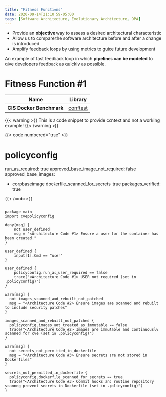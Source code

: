 ```yaml
---
title: "Fitness Functions"
date: 2020-09-14T21:10:59-05:00
tags: [Software Architecture, Evolutionary Architecture, OPA]
---
```


- Provide an **objective** way to assess a desired architectural characteristic
- Allow us to compare the software architecture before and after a change is introduced
- Amplify feedback loops by using metrics to guide future development

An example of fast feedback loop in which **pipelines can be modeled** to give developers feedback as quickly as possible.


# Fitness Function #1

| Name      |  Library |
| ----------- |  ----------- |
| **CIS Docker Benchmark**  | [conftest](https://github.com/open-policy-agent/conftest) |

{{< warning >}}
This is a code snippet to provide context and not a working example!
{{< /warning >}}

{{< code numbered="true" >}}
# policyconfig

run_as_required: true
approved_base_image_not_required: false
approved_base_images:
  - corpbaseimage
dockerfile_scanned_for_secrets: true
packages_verified: true

{{< /code >}}


```rego

package main
import cvepolicyconfig

deny[msg] {
    not user_defined
    msg = "<Architecture Code #1> Ensure a user for the container has been created."
}

user_defined {
    input[1].Cmd == "user"
}

user_defined {
    policyconfig.run_as_user_required == false
    trace("<Architecture Code #1> USER not required (set in .policyconfig)")
}

warn[msg] {
  not images_scanned_and_rebuilt_not_patched
  msg = "<Architecture Code #2> Ensure images are scanned and rebuilt to include security patches"
}

images_scanned_and_rebuilt_not_patched {
  policyconfig.images_not_treated_as_immutable == false
  trace("<Architecture Code #2> Images are immutable and continuously scanned for cve (set in .policyconfig)")
}

warn[msg] {
  not secrets_not_permitted_in_dockerfile
  msg = "<Architecture Code #3> Ensure secrets are not stored in Dockerfiles"
}

secrets_not_permitted_in_dockerfile {
  policyconfig.dockerfile_scanned_for_secrets == true
  trace("<Architecture Code #3> Commit hooks and routine repository scannng prevent secrets in Dockerfile (set in .policyconfig)")
}

```